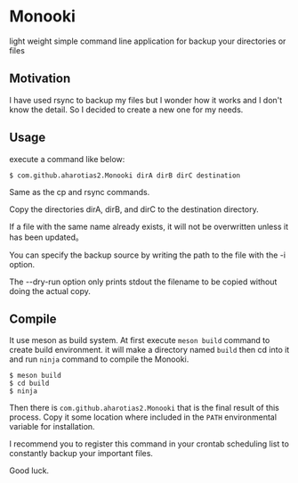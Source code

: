 # Monooki
light weight simple command line application for backup your directories or files

## Motivation
I have used rsync to backup my files but I wonder how it works and I don't know the detail.
So I decided to create a new one for my needs.

## Usage
execute a command like below:

    $ com.github.aharotias2.Monooki dirA dirB dirC destination

Same as the cp and rsync commands.

Copy the directories dirA, dirB, and dirC to the destination directory.

If a file with the same name already exists, it will not be overwritten unless it has been updated。

You can specify the backup source by writing the path to the file with the -i option.

The --dry-run option only prints stdout the filename to be copied without doing the actual copy.

## Compile
It use meson as build system.
At first execute `meson build` command to create build environment. 
it will make a directory named `build` then cd into it and run `ninja` command to compile the Monooki.

    $ meson build
    $ cd build
    $ ninja

Then there is `com.github.aharotias2.Monooki` that is the final result of this process.
Copy it some location where included in the `PATH` environmental variable for installation.

I recommend you to register this command in your crontab scheduling list to constantly backup your important files.

Good luck.
